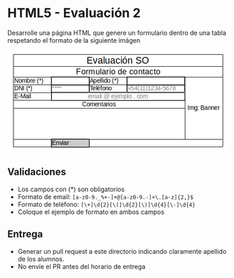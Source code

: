 # HTML5 - Evaluación 2

Desarrolle una página HTML que genere un formulario dentro de una tabla respetando el formato de la siguiente imágen

![Formulario de ejemplo](./evaluacion2.png)

## Validaciones

* Los campos con (*) son obligatorios
* Formato de email: ```[a-z0-9._%+-]+@[a-z0-9.-]+\.[a-z]{2,}$```
* Formato de teléfono: ```[\+]\d{2}[\(]\d{2}[\)]\d{4}[\-]\d{4}```
* Coloque el ejemplo de formato en ambos campos

## Entrega
* Generar un pull request a este directorio indicando claramente apellido de los alumnos.
* No envíe el PR antes del horario de entrega
